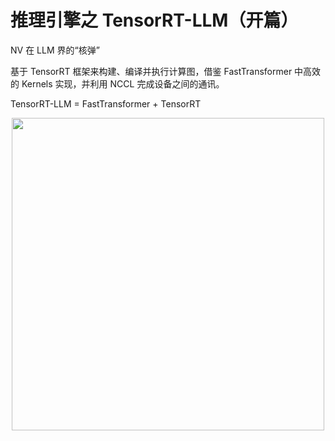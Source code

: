 # 推理引擎之 TensorRT-LLM（开篇）
NV 在 LLM 界的“核弹”

基于 TensorRT 框架来构建、编译并执行计算图，借鉴 FastTransformer 中高效的 Kernels 实现，并利用 NCCL 完成设备之间的通讯。

TensorRT-LLM = FastTransformer + TensorRT

<div style="text-align: center"><img src="https://aijishu.com/img/bVcaT7" width="500px" style="display: inline;"/></div>
